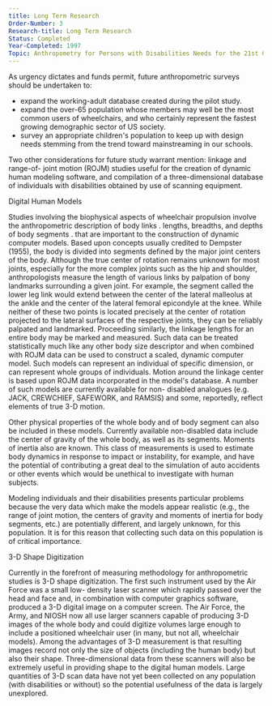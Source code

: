 ```yaml
---
title: Long Term Research
Order-Number: 3
Research-title: Long Term Research
Status: Completed
Year-Completed: 1997
Topic: Anthropometry for Persons with Disabilities Needs for the 21st Century 
---
```


As urgency dictates and funds permit, future anthropometric surveys should be undertaken to:

-   expand the working-adult database created during the pilot study.
-   expand the over-65 population whose members may well be the most common users of wheelchairs, and who certainly represent the fastest growing demographic sector of US society.
-   survey an appropriate children's population to keep up with design needs stemming from the trend toward mainstreaming in our schools.

Two other considerations for future study warrant mention: linkage and range-of- joint motion (ROJM) studies useful for the creation of dynamic human modeling software, and compilation of a three-dimensional database of individuals with disabilities obtained by use of scanning equipment.

Digital Human Models

Studies involving the biophysical aspects of wheelchair propulsion involve the anthropometric description of body links . lengths, breadths, and depths of body segments . that are important to the construction of dynamic computer models. Based upon concepts usually credited to Dempster (1955), the body is divided into segments defined by the major joint centers of the body. Although the true center of rotation remains unknown for most joints, especially for the more complex joints such as the hip and shoulder, anthropologists measure the length of various links by palpation of bony landmarks surrounding a given joint. For example, the segment called the lower leg link would extend between the center of the lateral malleolus at the ankle and the center of the lateral femoral epicondyle at the knee. While neither of these two points is located precisely at the center of rotation projected to the lateral surfaces of the respective joints, they can be reliably palpated and landmarked. Proceeding similarly, the linkage lengths for an entire body may be marked and measured. Such data can be treated statistically much like any other body size descriptor and when combined with ROJM data can be used to construct a scaled, dynamic computer model. Such models can represent an individual of specific dimension, or can represent whole groups of individuals. Motion around the linkage center is based upon ROJM data incorporated in the model's database. A number of such models are currently available for non- disabled analogues (e.g. JACK, CREWCHIEF, SAFEWORK, and RAMSIS) and some, reportedly, reflect elements of true 3-D motion.

Other physical properties of the whole body and of body segment can also be included in these models. Currently available non-disabled data include the center of gravity of the whole body, as well as its segments. Moments of inertia also are known. This class of measurements is used to estimate body dynamics in response to impact or instability, for example, and have the potential of contributing a great deal to the simulation of auto accidents or other events which would be unethical to investigate with human subjects.

Modeling individuals and their disabilities presents particular problems because the very data which make the models appear realistic (e.g., the range of joint motion, the centers of gravity and moments of inertia for body segments, etc.) are potentially different, and largely unknown, for this population. It is for this reason that collecting such data on this population is of critical importance.

3-D Shape Digitization

Currently in the forefront of measuring methodology for anthropometric studies is 3-D shape digitization. The first such instrument used by the Air Force was a small low- density laser scanner which rapidly passed over the head and face and, in combination with computer graphics software, produced a 3-D digital image on a computer screen. The Air Force, the Army, and NIOSH now all use larger scanners capable of producing 3-D images of the whole body and could digitize volumes large enough to include a positioned wheelchair user (in many, but not all, wheelchair models). Among the advantages of 3-D measurement is that resulting images record not only the size of objects (including the human body) but also their shape. Three-dimensional data from these scanners will also be extremely useful in providing shape to the digital human models. Large quantities of 3-D scan data have not yet been collected on any population (with disabilities or without) so the potential usefulness of the data is largely unexplored.
